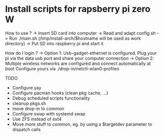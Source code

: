  
# Install scripts for rapsberry pi zero W

How to use ? 
 -> Insert SD card into computer
 -> Read and adapt config.sh 
 -> Run ./main.sh 
 (/tmp/install-arch/$hostname will be used as work directory)
 -> Put SD into raspberry pi and start it
 
How do I login ? 
 -> Option 1: Usb-gadget-ethernet is configured. 
    Plug your pi via the data usb port and share your computer connection
 -> Option 2: Multiple wireless networks are configured and connect automatically at boot
    Configure yours via ./drop-in/netctl-wlan0-profiles

    
TODO
 * Configure yay 
 * Configure pacman hooks (clean pkg cache, ...)
 * Debug scheduled scripts functionality
 * cleanup pkgs.sh
 * move drop-in to common
 * Configure swap with systemd swap
 * Use ZFS instead of ext4
 * Move more stuff to common, eg. by using a $targetdev parameter to dispatch calls
